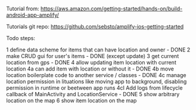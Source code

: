 Tutorial from:
https://aws.amazon.com/getting-started/hands-on/build-android-app-amplify/

Tutorials git repo:
https://github.com/sebsto/amplify-ios-getting-started

Todo steps:

1 define data scheme for items that can have location and owner - DONE
2 make CRUD gui for user's items - DONE (except update)
3 get current location from gps - DONE
4 allow updating item location with current location
  4a can add item with location or without it - DONE
  4b move location boilerplate code to another service / classes - DONE
  4c manage location permission in lituations like moving app to background, disabling permission in runtime or beetween app runs
    4cI Add logs from lifecycle callback of MainActivity and LocationService - DONE
5 show arbitrary location on the map
6 show item location on the map
